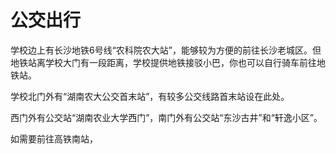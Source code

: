# 公交出行

学校边上有长沙地铁6号线“农科院农大站”，能够较为方便的前往长沙老城区。但地铁站离学校大门有一段距离，学校提供地铁接驳小巴，你也可以自行骑车前往地铁站。

学校北门外有“湖南农大公交首末站”，有较多公交线路首末站设在此处。

西门外有公交站“湖南农业大学西门”，南门外有公交站“东沙古井”和“轩逸小区”。

如需要前往高铁南站，
